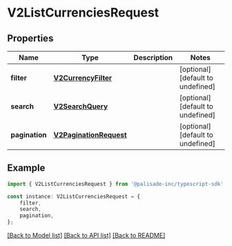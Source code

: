 # V2ListCurrenciesRequest


## Properties

Name | Type | Description | Notes
------------ | ------------- | ------------- | -------------
**filter** | [**V2CurrencyFilter**](V2CurrencyFilter.md) |  | [optional] [default to undefined]
**search** | [**V2SearchQuery**](V2SearchQuery.md) |  | [optional] [default to undefined]
**pagination** | [**V2PaginationRequest**](V2PaginationRequest.md) |  | [optional] [default to undefined]

## Example

```typescript
import { V2ListCurrenciesRequest } from '@palisade-inc/typescript-sdk';

const instance: V2ListCurrenciesRequest = {
    filter,
    search,
    pagination,
};
```

[[Back to Model list]](../README.md#documentation-for-models) [[Back to API list]](../README.md#documentation-for-api-endpoints) [[Back to README]](../README.md)
